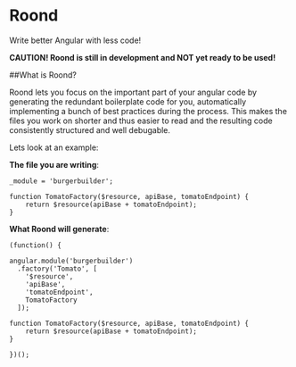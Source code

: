 # Roond
Write better Angular with less code!

**CAUTION! Roond is still in development and NOT yet ready to be used!**

##What is Roond?

Roond lets you focus on the important part of your angular code by generating the redundant boilerplate 
code for you, automatically implementing a bunch of best practices during the process. This makes the files you 
work on shorter and thus easier to read and the resulting code consistently structured and well debugable.

Lets look at an example:

**The file you are writing**:

    _module = 'burgerbuilder';
    
    function TomatoFactory($resource, apiBase, tomatoEndpoint) {
        return $resource(apiBase + tomatoEndpoint);
    }
  
**What Roond will generate**:

    (function() {
  
    angular.module('burgerbuilder')
      .factory('Tomato', [
        '$resource',
        'apiBase',
        'tomatoEndpoint',
        TomatoFactory
      ]);
      
    function TomatoFactory($resource, apiBase, tomatoEndpoint) {
        return $resource(apiBase + tomatoEndpoint);
    }
    
    })();
